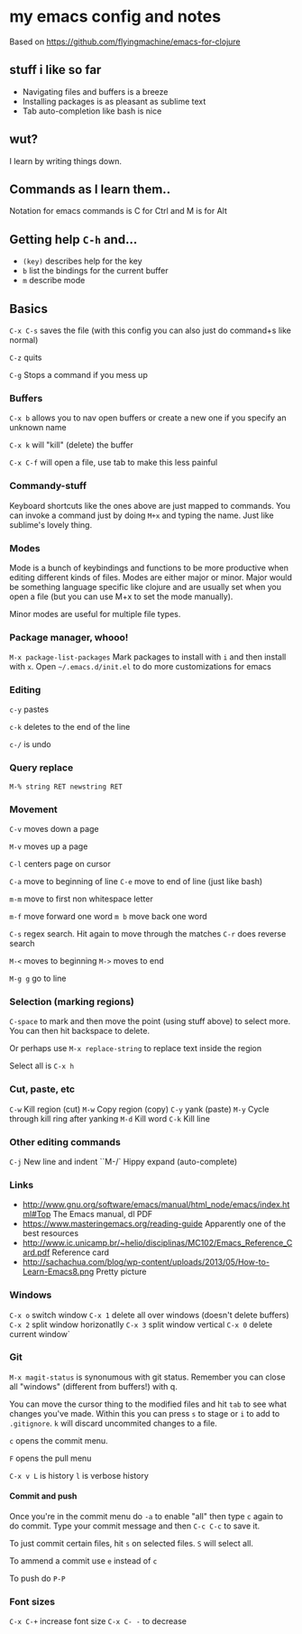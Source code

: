 # my emacs config and notes

Based on https://github.com/flyingmachine/emacs-for-clojure

## stuff i like so far

- Navigating files and buffers is a breeze
- Installing packages is as pleasant as sublime text
- Tab auto-completion like bash is nice

## wut?

I learn by writing things down.

## Commands as I learn them..

Notation for emacs commands is C for Ctrl and M is for Alt

## Getting help `C-h` and...

- `(key)` describes help for the key
- `b` list the bindings for the current buffer
- `m` describe mode

## Basics

`C-x C-s` saves the file (with this config you can also just do command+s like normal)

`C-z` quits

`C-g` Stops a command if you mess up

### Buffers

`C-x b` allows you to nav open buffers or create a new one if you specify an unknown name

`C-x k` will "kill" (delete) the buffer

`C-x C-f` will open a file, use tab to make this less painful

### Commandy-stuff

Keyboard shortcuts like the ones above are just mapped to commands. You can invoke a command just by doing `M+x` and typing the name. Just like sublime's lovely thing.

### Modes

Mode is a bunch of keybindings and functions to be more productive when editing different kinds of files. Modes are either major or minor. Major would be something language specific like clojure and are usually set when you open a file (but you can use M+x to set the mode manually).

Minor modes are useful for multiple file types. 

### Package manager, whooo! 

`M-x package-list-packages` Mark packages to install with `i` and then install with `x`.
Open `~/.emacs.d/init.el` to do more customizations for emacs

### Editing

`c-y` pastes

`c-k` deletes to the end of the line

`c-/` is undo

### Query replace

`M-% string RET newstring RET`

### Movement

`C-v` moves down a page

`M-v` moves up a page

`C-l` centers page on cursor

`C-a` move to beginning of line `C-e` move to end of line (just like bash)

`m-m` move to first non whitespace letter

`m-f` move forward one word `m b` move back one word

`C-s` regex search. Hit again to move through the matches `C-r` does reverse search

`M-<` moves to beginning `M->` moves to end

`M-g g` go to line

### Selection (marking regions)

`C-space` to mark and then move the point (using stuff above) to select more. You can then hit backspace to delete.

Or perhaps use `M-x replace-string` to replace text inside the region

Select all is `C-x h`

### Cut, paste, etc

`C-w` Kill region (cut) `M-w` Copy region (copy)
`C-y` yank (paste) `M-y` Cycle through kill ring after yanking
`M-d` Kill word
`C-k` Kill line

### Other editing commands

`C-j` New line and indent
``M-/` Hippy expand (auto-complete)

### Links 

- http://www.gnu.org/software/emacs/manual/html_node/emacs/index.html#Top The Emacs manual, dl PDF
- https://www.masteringemacs.org/reading-guide Apparently one of the best resources
- http://www.ic.unicamp.br/~helio/disciplinas/MC102/Emacs_Reference_Card.pdf Reference card
- http://sachachua.com/blog/wp-content/uploads/2013/05/How-to-Learn-Emacs8.png Pretty picture


### Windows

`C-x o` switch window
`C-x 1` delete all over windows (doesn't delete buffers)
`C-x 2` split window horizonatlly
`C-x 3` split window vertical
`C-x 0` delete current window`

### Git

`M-x magit-status` is synonumous with git status. Remember you can close all "windows" (different from buffers!) with q.

You can move the cursor thing to the modified files and hit `tab` to see what changes you've made. Within this you can press `s` to stage or `i` to add to `.gitignore`. `k` will discard uncommited changes to a file.

`c` opens the commit menu.

`F` opens the pull menu

`C-x v L` is history `l` is verbose history

#### Commit and push

Once you're in the commit menu do `-a` to enable "all" then type `c` again to do commit. Type your commit message and then `C-c C-c` to save it.

To just commit certain files, hit `s` on selected files. `S` will select all.

To ammend a commit use `e` instead of `c`

To push do `P-P`

### Font sizes

`C-x C-+` increase font size `C-x C- -` to decrease
